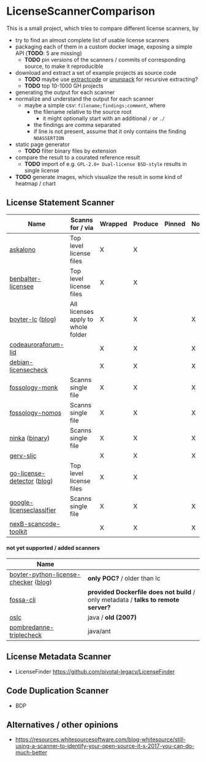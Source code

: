 # LicenseScannerComparison
This is a small project, which tries to compare different license scanners, by
- try to find an almost complete list of usable license scanners
- packaging each of them in a custom docker image, exposing a simple API (**TODO**: 5 are missing)
  - **TODO** pin versions of the scanners / commits of corresponding source, to make it reproducible
- download and extract a set of example projects as source code 
  - **TODO** maybe use [extractcode](https://github.com/nexB/scancode-toolkit/blob/develop/extractcode) or [ununpack](https://github.com/fossology/fossology/tree/master/src/ununpack/agent) for recursive extracting?
  - **TODO** top 10-1000 GH projects
- generating the output for each scanner
- normalize and understand the output for each scanner
  - maybe a simple csv: `filename;findings;comment`, where
    - the filename relative to the source root
      - it might optionally start with an additional `/` or `./`
    - the findings are comma separated
    - if line is not present, assume that it only contains the finding `NOASSERTION`
- static page generator
  - **TODO** filter binary files by extension
- compare the result to a courated reference result
  - **TODO** import of e.g. `GPL-2.0+ Dual-license BSD-style` results in single license
- **TODO** generate images, which visualize the result in some kind of heatmap / chart

## License Statement Scanner
| Name                                 | Scanns for / via                   | Wrapped | Produce | Pinned | Normalized |
|--------------------------------------|------------------------------------|---------|---------|--------|------------|
| [askalono](https://github.com/amzn/askalono)                        | Top level license files            | X       | X       |        |            |
| [benbalter-licensee](https://github.com/benbalter/licensee)              | Top level license files            | X       | X       |        |            |
| [boyter-lc](https://github.com/boyter/lc) ([blog](https://boyter.org/2018/03/licensechecker-command-line-application-identifies-software-license/))           | All licenses apply to whole folder | X       | X       |        | X          |
| [codeauroraforum-lid](https://github.com/codeauroraforum/lid)             |                                    | X       | X       |        | X          |
| [debian-licensecheck](https://manpages.debian.org/jessie/devscripts/licensecheck.1.de.html)             |                                    | X       | X       |        | X          |
| [fossology-monk](https://github.com/fossology/fossology/wiki/Monk)                  | Scanns single file                 | X       | X       |        | X          |
| [fossology-nomos](https://github.com/fossology/fossology/wiki/Nomos)                 | Scanns single file                 | X       | X       |        | X          |
| [ninka](http://ninka.turingmachine.org) ([binary](http://ninka.turingmachine.org/download/ninka-1.3.tar.bz2))             | Scanns single file                 | X       | X       |        | X          |
| [gerv-slic](https://github.com/gerv/slic)                       |                                    | X       | X       |        | X          |
| [go-license-detector](https://github.com/src-d/go-license-detector) ([blog](https://blog.sourced.tech/post/gld/)) | Top level license files            | X       | X       |        |            |
| [google-licenseclassifier](https://github.com/google/licenseclassifier)        | Scanns single file                 | X       | X       |        | X          |
| [nexB-scancode-toolkit](https://github.com/nexB/scancode-toolkit)           |                                    | X       | X       |        | X          |

#### not yet supported / added scanners
| Name                                           |                                                                                      |
|------------------------------------------------|--------------------------------------------------------------------------------------|
| [boyter-python-license-checker](https://github.com/boyter/python-license-checker) ([blog](https://boyter.org/2017/05/identify-software-licenses-python-vector-space-search-ngram-keywords/)) | **only POC?** / older than lc                                                        |
| [fossa-cli](https://github.com/fossas/fossa-cli)                                 | **provided Dockerfile does not build** / only metadata / **talks to remote server?** |
| [oslc](https://sourceforge.net/projects/oslc/)                                      | java / **old (2007)**                                                                |
| [pombredanne-triplecheck](https://github.com/pombredanne/triplecheck-engine)                   | java/ant                                                                             |

## License Metadata Scanner
- LicenseFinder https://github.com/pivotal-legacy/LicenseFinder

## Code Duplication Scanner
- BDP

## Alternatives / other opinions
- https://resources.whitesourcesoftware.com/blog-whitesource/still-using-a-scanner-to-identify-your-open-source-it-s-2017-you-can-do-much-better

